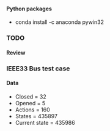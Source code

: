 #### Python packages

- conda install -c anaconda pywin32

### TODO

#### Review

### IEEE33 Bus test case

#### Data

- Closed = 32
- Opened = 5
- Actions = 160
- States = 435897
- Current state = 435986
